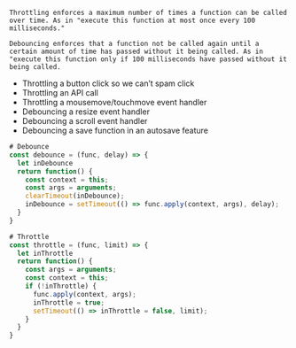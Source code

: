 ```
Throttling enforces a maximum number of times a function can be called over time. As in "execute this function at most once every 100 milliseconds."

Debouncing enforces that a function not be called again until a certain amount of time has passed without it being called. As in "execute this function only if 100 milliseconds have passed without it being called.
```

* Throttling a button click so we can’t spam click
* Throttling an API call
* Throttling a mousemove/touchmove event handler
* Debouncing a resize event handler
* Debouncing a scroll event handler
* Debouncing a save function in an autosave feature

```javascript
# Debounce
const debounce = (func, delay) => {
  let inDebounce
  return function() {
    const context = this;
    const args = arguments;
    clearTimeout(inDebounce);
    inDebounce = setTimeout(() => func.apply(context, args), delay);
  }
}

```

```javascript
# Throttle
const throttle = (func, limit) => {
  let inThrottle
  return function() {
    const args = arguments;
    const context = this;
    if (!inThrottle) {
      func.apply(context, args);
      inThrottle = true;
      setTimeout(() => inThrottle = false, limit);
    }
  }
}
```
